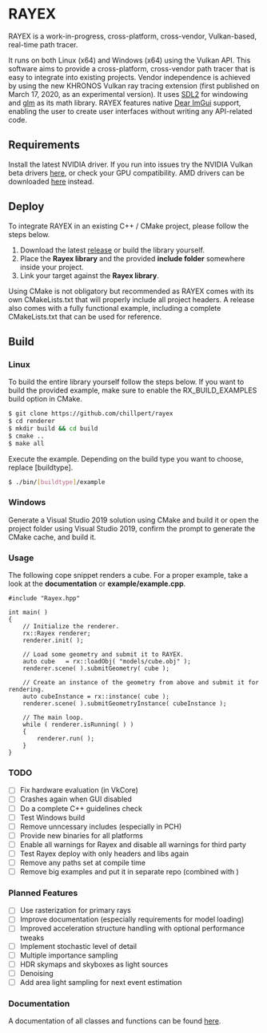 # RAYEX
RAYEX is a work-in-progress, cross-platform, cross-vendor, Vulkan-based, real-time path tracer. 

It runs on both Linux (x64) and Windows (x64) using the Vulkan API. This software aims to provide a cross-platform, cross-vendor path tracer that is easy to integrate into existing projects. Vendor independence is achieved by using the new KHRONOS Vulkan ray tracing extension (first published on March 17, 2020, as an experimental version). It uses [SDL2](https://www.libsdl.org/index.php) for windowing and [glm](https://glm.g-truc.net/0.9.9/index.html) as its math library. RAYEX features native [Dear ImGui](https://github.com/ocornut/imgui) support, enabling the user to create user interfaces without writing any API-related code.

## Requirements
Install the latest NVIDIA driver. If you run into issues try the NVIDIA Vulkan beta drivers [here](https://developer.nvidia.com/vulkan-driver), or check your GPU compatibility.
AMD drivers can be downloaded [here](https://www.amd.com/en/support/kb/release-notes/rn-rad-win-20-11-2-vrt-beta) instead.

## Deploy
To integrate RAYEX in an existing C++ / CMake project, please follow the steps below.

1. Download the latest [release](https://github.com/chillpert/rayex) or build the library yourself.
2. Place the **Rayex library** and the provided **include folder** somewhere inside your project.
3. Link your target against the **Rayex library**.

Using CMake is not obligatory but recommended as RAYEX comes with its own CMakeLists.txt that will properly include all project headers. A release also comes with a fully functional example, including a complete CMakeLists.txt that can be used for reference.

## Build
### Linux
To build the entire library yourself follow the steps below. 
If you want to build the provided example, make sure to enable the RX_BUILD_EXAMPLES build option in CMake.
```sh
$ git clone https://github.com/chillpert/rayex
$ cd renderer 
$ mkdir build && cd build
$ cmake ..
$ make all
```
Execute the example. Depending on the build type you want to choose, replace [buildtype].
```sh
$ ./bin/[buildtype]/example
```

### Windows
Generate a Visual Studio 2019 solution using CMake and build it or open the project folder using Visual Studio 2019, confirm the prompt to generate the CMake cache, and build it.

### Usage
The following cope snippet renders a cube. For a proper example, take a look at the **documentation** or **example/example.cpp**.
```
#include "Rayex.hpp"

int main( )
{
    // Initialize the renderer.
    rx::Rayex renderer;
    renderer.init( );
    
    // Load some geometry and submit it to RAYEX.
    auto cube   = rx::loadObj( "models/cube.obj" );
    renderer.scene( ).submitGeometry( cube );

    // Create an instance of the geometry from above and submit it for rendering.
    auto cubeInstance = rx::instance( cube );
    renderer.scene( ).submitGeometryInstance( cubeInstance );

    // The main loop.
    while ( renderer.isRunning( ) )
    {
        renderer.run( );
    }
}
```

### TODO

- [ ] Fix hardware evaluation (in VkCore)
- [ ] Crashes again when GUI disabled
- [ ] Do a complete C++ guidelines check
- [ ] Test Windows build
- [ ] Remove unncessary includes (especially in PCH)
- [ ] Provide new binaries for all platforms
- [ ] Enable all warnings for Rayex and disable all warnings for third party
- [ ] Test Rayex deploy with only headers and libs again
- [ ] Remove any paths set at compile time
- [ ] Remove big examples and put it in separate repo (combined with ) 

### Planned Features

- [ ] Use rasterization for primary rays
- [ ] Improve documentation (especially requirements for model loading)
- [ ] Improved acceleration structure handling with optional performance tweaks
- [ ] Implement stochastic level of detail
- [ ] Multiple importance sampling
- [ ] HDR skymaps and skyboxes as light sources
- [ ] Denoising
- [ ] Add area light sampling for next event estimation

### Documentation
A documentation of all classes and functions can be found [here](https://chillpert.github.io/rayex/html/index.html).

